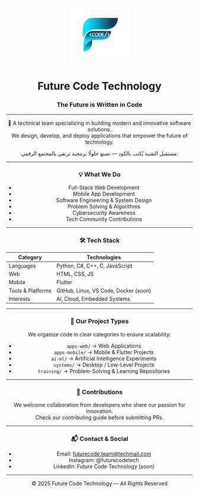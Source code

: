 <div align="center">

<img src="logo.png" width="160" alt="Future Code Logo">

# Future Code Technology
### The Future is Written in Code

---

🚀 A technical team specializing in building modern and innovative software solutions.  
We design, develop, and deploy applications that empower the future of technology.

مستقبل التقنية يُكتب بالكود — نصنع حلولًا برمجية ترتقي بالمجتمع الرقمي.

---

### 💡 What We Do
- Full-Stack Web Development
- Mobile App Development
- Software Engineering & System Design
- Problem Solving & Algorithms
- Cybersecurity Awareness
- Tech Community Contributions

---

### 🛠 Tech Stack

| Category | Technologies |
|---------|--------------|
| Languages | Python, C#, C++, C, JavaScript |
| Web | HTML, CSS, JS |
| Mobile | Flutter |
| Tools & Platforms | GitHub, Linux, VS Code, Docker (soon) |
| Interests | AI, Cloud, Embedded Systems |

---

### 📂 Our Project Types
We organize code in clear categories to ensure scalability:

- `apps-web/` → Web Applications  
- `apps-mobile/` → Mobile & Flutter Projects  
- `ai-ml/` → Artificial Intelligence Experiments  
- `systems/` → Desktop / Low-Level Projects  
- `training/` → Problem-Solving & Learning Repositories  

---

### 🤝 Contributions
We welcome collaboration from developers who share our passion for innovation.  
Check our contributing guide before submitting PRs.

---

### 📬 Contact & Social
- Email: futurecode.team@techmail.com
- Instagram: @futurecodetech
- LinkedIn: Future Code Technology (soon)

---

© 2025 Future Code Technology — All Rights Reserved

</div>
